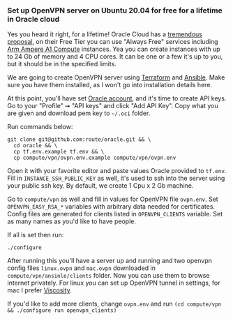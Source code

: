 ### Set up OpenVPN server on Ubuntu 20.04 for free for a lifetime in Oracle cloud

Yes you heard it right, for a lifetime! Oracle Cloud has a [tremendous proposal](https://www.oracle.com/cloud/free/), on
their Free Tier you can use "Always Free" services including [Arm Ampere A1 Compute](https://www.oracle.com/cloud/compute/arm/)
instances. Yea you can create instances with up to 24 Gb of memory and 4 CPU cores. It can be one or a few it's up to
you, but it should be in the specified limits.

We are going to create OpenVPN server using [Terraform](https://learn.hashicorp.com/tutorials/terraform/install-cli) and
[Ansible](https://docs.ansible.com/ansible/latest/installation_guide/intro_installation.html). Make sure you have them
installed, as I won't go into installation details here.

At this point, you'll have set [Oracle account](https://signup.cloud.oracle.com/?language=en&sourceType=:ow:o:p:feb:0916FreePageBannerButton&intcmp=:ow:o:p:feb:0916FreePageBannerButton),
and it's time to create API keys. Go to your "Profile" ➞ "API keys" and click "Add API Key". Copy what you are given and
download pem key to `~/.oci` folder.

Run commands below:

```shell
git clone git@github.com:route/oracle.git && \
  cd oracle && \
  cp tf.env.example tf.env && \
  cp compute/vpn/ovpn.env.example compute/vpn/ovpn.env
```

Open it with your favorite editor and paste values Oracle provided to `tf.env`. Fill in `INSTANCE_SSH_PUBLIC_KEY` as
well, it's used to ssh into the server using your public ssh key. By default, we create 1 Cpu x 2 Gb machine.

Go to `compute/vpn` as well and fill in values for OpenVPN file `ovpn.env`. Set `OPENVPN_EASY_RSA_*` variables with
arbitrary data needed for certificates. Config files are generated for clients listed in `OPENVPN_CLIENTS` variable. Set
as many names as you'd like to have people.

If all is set then run:

```shell 
./configure
```

After running this you'll have a server up and running and two openvpn config files `linux.ovpn` and `mac.ovpn`
downloaded in `compute/vpn/ansinle/clients` folder. Now you can use them to browse internet privately. For linux you can
set up OpenVPN tunnel in settings, for mac I prefer [Viscosity](https://www.sparklabs.com/viscosity/).

If you'd like to add more clients, change `ovpn.env` and run `(cd compute/vpn && ./configure run openvpn_clients)` 
